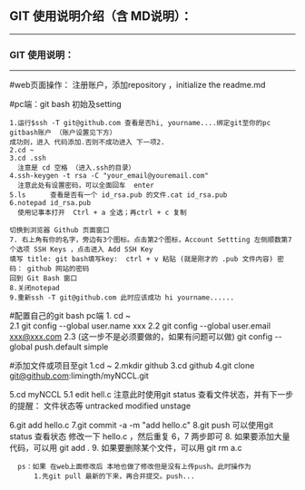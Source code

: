 GIT 使用说明介绍（含 MD说明）：
----------------------
----------------------

### GIT 使用说明：  
*********
#web页面操作：
    注册账户，添加repository ，initialize the readme.md
    
#pc端：git bash 初始及setting
    
    1.运行$ssh -T git@github.com 查看是否hi, yourname....绑定git至你的pc gitbash账户 （账户设置见下方）
    成功则，进入 代码添加.否则不成功进入 下一项2.
    2.cd ~
    3.cd .ssh  
      注意是 cd 空格 （进入.ssh的目录）
    4.ssh-keygen -t rsa -C "your_email@youremail.com"
      注意此处有设置密码，可以全面回车  enter
    5.ls      查看是否有一个 id_rsa.pub 的文件.cat id_rsa.pub
    6.notepad id_rsa.pub 
      使用记事本打开  Ctrl + a 全选；再ctrl + c 复制
    
    切换到浏览器 Github 页面窗口  
    7. 右上角有你的名字，旁边有3个图标。点击第2个图标，Account Settting 左侧顺数第7个选项 SSH Keys ，点击进入 Add SSH Key
    填写 title: git bash填写key:  ctrl + v 粘贴 (就是刚才的 .pub 文件内容) 密码： github 网站的密码
    回到 Git Bash 窗口
    8.关闭notepad
    9.重新ssh -T git@github.com 此时应该成功 hi yourname......

#配置自己的git bash pc端
    1. cd ~     
    2.1 git config  --global user.name xxx
    2.2 git config  --global user.email  xxx@xxx.com
    2.3 (这一步不是必须要做的，如果有问题可以做) git config  --global push.default simple

#添加文件或项目至git
  1.cd ~
  2.mkdir github
  3.cd github
  4.git clone git@github.com:limingth/myNCCL.git
  
  5.cd myNCCL
  5.1 edit hell.c
    注意此时使用git status 查看文件状态，并有下一步的提醒： 文件状态等 untracked modified unstage
  
  6.git add hello.c
  7.git commit -a -m "add hello.c"
  8.git push
    可以使用git status 查看状态   修改一下 hello.c ，然后重复 6，7 两步即可
  8. 如果要添加大量代码，可以用 git add .
  9. 如果要删除某个文件，可以用 git rm a.c
    
      ps：如果 在web上面修改后 本地也做了修改但是没有上传push。此时操作为
          1.先git pull 最新的下来，再合并提交。push...
      

